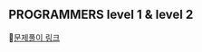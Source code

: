 ## PROGRAMMERS level 1 & level 2

🔗[문제풀이 링크](https://www.notion.so/PROGRAMMERS-bee96802e46c4131b7104211a2176ae4?pvs=4)
